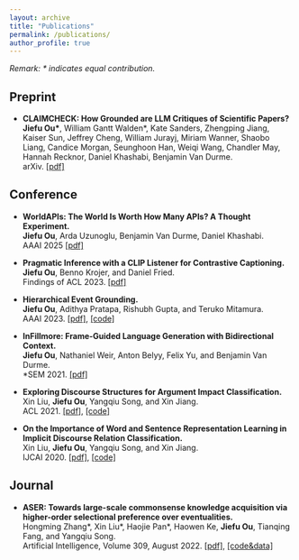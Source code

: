 ```yaml
---
layout: archive
title: "Publications"
permalink: /publications/
author_profile: true
---
```


*Remark: \* indicates equal contribution.*

## Preprint
- **CLAIMCHECK: How Grounded are LLM Critiques of Scientific Papers?**\
**Jiefu Ou\***, William Gantt Walden\*, Kate Sanders, Zhengping Jiang, Kaiser Sun, Jeffrey Cheng, William Jurayj, Miriam Wanner, Shaobo Liang, Candice Morgan, Seunghoon Han, Weiqi Wang, Chandler May, Hannah Recknor, Daniel Khashabi, Benjamin Van Durme.\
arXiv. [[pdf]](https://arxiv.org/abs/2503.21717v1)

## Conference
- **WorldAPIs: The World Is Worth How Many APIs? A Thought Experiment.**\
**Jiefu Ou**, Arda Uzunoglu, Benjamin Van Durme, Daniel Khashabi.\
AAAI 2025 [[pdf]](https://arxiv.org/abs/2407.07778)

- **Pragmatic Inference with a CLIP Listener for Contrastive Captioning.**\
**Jiefu Ou**, Benno Krojer, and Daniel Fried.\
Findings of ACL 2023. [[pdf]](https://arxiv.org/abs/2306.08818)

- **Hierarchical Event Grounding.**\
**Jiefu Ou**, Adithya Pratapa, Rishubh Gupta, and Teruko Mitamura.\
AAAI 2023. [[pdf]](https://arxiv.org/abs/2302.04197), [[code]](https://github.com/JefferyO/Hierarchical-Event-Grounding)

- **InFillmore: Frame-Guided Language Generation with Bidirectional Context.**\
**Jiefu Ou**, Nathaniel Weir, Anton Belyy, Felix Yu, and Benjamin Van Durme.\
\*SEM 2021. [[pdf]](https://aclanthology.org/2021.starsem-1.12/)

- **Exploring Discourse Structures for Argument Impact Classification.**\
Xin Liu, **Jiefu Ou**, Yangqiu Song, and Xin Jiang.\
ACL 2021. [[pdf]](https://aclanthology.org/2021.acl-long.306/), [[code]](https://github.com/HKUST-KnowComp/DisCOC)

- **On the Importance of Word and Sentence Representation Learning in Implicit Discourse Relation Classification.**\
Xin Liu, **Jiefu Ou**, Yangqiu Song, and Xin Jiang.\
IJCAI 2020. [[pdf]](https://www.ijcai.org/proceedings/2020/0530), [[code]](https://github.com/HKUST-KnowComp/BMGF-RoBERTa)

## Journal

- **ASER: Towards large-scale commonsense knowledge acquisition via higher-order selectional preference over eventualities.**\
Hongming Zhang\*, Xin Liu\*, Haojie Pan\*, Haowen Ke, **Jiefu Ou**, Tianqing Fang, and Yangqiu Song.\
Artificial Intelligence, Volume 309, August 2022. [[pdf]](https://arxiv.org/abs/2104.02137), [[code&data]](https://github.com/HKUST-KnowComp/ASER)
